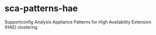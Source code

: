 sca-patterns-hae
================

Supportconfig Analysis Appliance Patterns for High Availability Extension (HAE) clustering
